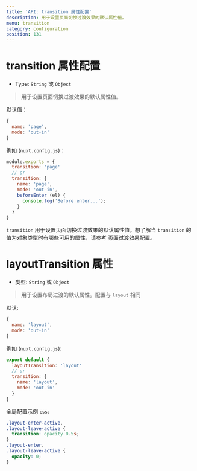 ```yaml
---
title: 'API: transition 属性配置'
description: 用于设置页面切换过渡效果的默认属性值。
menu: transition
category: configuration
position: 131
---
```


# transition 属性配置

- Type: `String` 或 `Object`

> 用于设置页面切换过渡效果的默认属性值。

默认值：

```js
{
  name: 'page',
  mode: 'out-in'
}
```

例如 (`nuxt.config.js`)：

```js
module.exports = {
  transition: 'page'
  // or
  transition: {
    name: 'page',
    mode: 'out-in',
    beforeEnter (el) {
      console.log('Before enter...');
    }
  }
}
```

`transition` 用于设置页面切换过渡效果的默认属性值。想了解当 `transition` 的值为对象类型时有哪些可用的属性，请参考 [页面过渡效果配置](/api/pages-transition#object)。

# layoutTransition 属性

- 类型: `String` 或 `Object`

> 用于设置布局过渡的默认属性。配置与 `layout` 相同

默认:

```js
{
  name: 'layout',
  mode: 'out-in'
}
```

例如 (`nuxt.config.js`):

```js
export default {
  layoutTransition: 'layout'
  // or
  transition: {
    name: 'layout',
    mode: 'out-in'
  }
}
```

全局配置示例 `css`:

```css
.layout-enter-active,
.layout-leave-active {
  transition: opacity 0.5s;
}
.layout-enter,
.layout-leave-active {
  opacity: 0;
}
```
